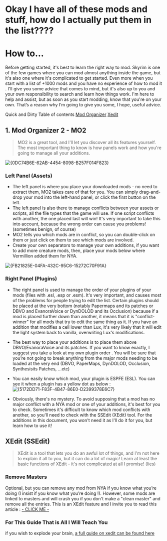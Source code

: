 # Okay I have all of these mods and stuff, how do I actually put them in the list????

# How to…
Before getting started, it's best to learn the right way to mod. Skyrim is one of the few games where you can mod almost anything inside the game, but it's also one where it's complicated to get started. Even more when you start with a list of +1000 mods and you have no experience of how to mod it . I'll give you some advice that comes to mind, but it's also up to you and your own responsibility to search and learn how things work. I'm here to help and assist, but as soon as you start modding, know that you're on your own. That’s a reason why I’m going to give you some, I hope, useful advice. 

Quick and Dirty Table of contents
[Mod Organizer](1-Mod-Organizer-2---MO2)
[Xedit](https://github.com/technomager/N.Y.A-Calico-Edition-/edit/main/How%20do%20I%20mod.md#xedit-ssedit)



## 1. Mod Organizer 2 - MO2

> MO2 is a great tool, and I'll let you discover all its features yourself. The most important thing to know is how panels work and how you're going to manage all your additions.

![{0DC74B6E-62AB-4454-8098-B257F014F823}](https://github.com/user-attachments/assets/102e1b51-34bd-4f8c-b2d6-1ef62f3d34a4)

### Left Panel (Assets)
- The left panel is where you place your downloaded mods - no need to extract them, MO2 takes care of that for you. You can simply drag-and-drop your mod into the left-hand panel, or click the first button on the left. 
- The left panel is also there to manage conflicts between your assets or scripts, all the file types that the game will use. If one script conflicts with another, the one placed last will win! It's very important to take this into account, because the wrong order can cause you problems! (sometimes benign, of course)
- MO2 tells you which mods are in conflict, so you can double-click on them or just click on them to see which mods are involved.
- Create your own separators to manage your own additions, if you want to add more creature mods, then, place your mods below where Vermillion added them for NYA.


![{FB21825E-04FA-432C-95C6-15272C70F91A}](https://github.com/user-attachments/assets/27e32723-8399-44c1-b2b8-8a673ad50044)


### Right Panel (Plugins)
- The right panel is used to manage the order of your plugins of your mods (files with .esl, .esp or .esm). It's very important, and causes most of the problems for people trying to edit the list. Certain plugins should be placed at the very bottom (notably Papermaps and its patches or DBVO and EvanoraVoice or DynDOLOD and its Occlusion) because if a mod is placed further down than another, it means that it is "conflict-winner" for all mods that try to edit the same thing as it. If you have an addition that modifies a cell lower than Lux, it's very likely that it will edit the light system back to vanilla, overwriting Lux's modifications.
- The best way to place your additions is to place them above DBVO/EvanoraVoice and its patches. If you      want to know exactly, I suggest you take a look at my own plugin order . You will be sure that you’re not going to break anything from the major mods needing to be loaded at the very end (DBVO, PaperMaps, DynDOLOD, Occlusion, Synthesisits  Patches, …etc)
- You can easily know which mod, your plugin is ESPFE (ESL). You can see it when a plugin has a yellow dot as below : 
![{5172DD71-F83F-4B47-86E0-D2399378E6C7}](https://github.com/user-attachments/assets/8ef625be-3f0f-4af0-a47f-087cc8837802)


- Obviously, there's no mystery. To avoid supposing that a mod has no major conflict with a NYA mod or one of your additions, it's best for you to check. Sometimes it's difficult to know which mod conflicts with another, so you'll need to check with the SSEdit (XEdit) tool. For the additions in this document, you won't need it as I'll do it for you, but learn how to use it!


## XEdit (SSEdit)

> XEdit is a tool that lets you do an awful lot of things, and I'm not here to explain it all to you, but it can do a lot of magic! Learn at least the basic functions of XEdit - it's not complicated at all I promise! (lies)

### Remove Masters

Optional, but you can remove any mod from NYA if you know what you’re doing (I insist if you know what you’re doing !). However, some mods are linked to masters and will crash you if you don't make a "clean master" and remove all the entries. This is an XEdit feature and I invite you to read this article :   [- CLICK ME -](https://github.com/LivelyDismay/Learn-To-Mod/blob/main/lessons/Remove%20a%20Master.md)

### For This Guide That is All I Will Teach You
if you wish to explode your brain, [a full guide on xedit can be found here](https://tes5edit.github.io/docs/)



